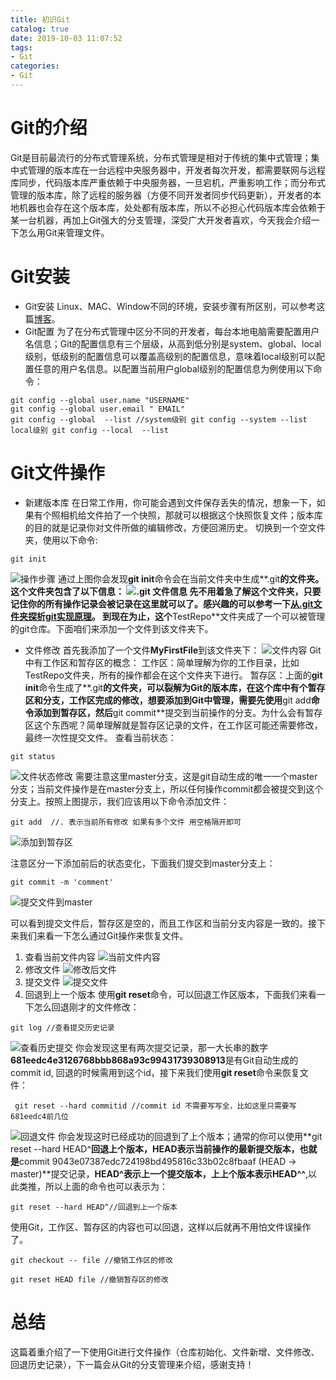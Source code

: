 ```yaml
---
title: 初识Git
catalog: true
date: 2019-10-03 11:07:52
tags:
- Git
categories:
- Git
---
```

# Git的介绍
Git是目前最流行的分布式管理系统，分布式管理是相对于传统的集中式管理；集中式管理的版本库在一台远程中央服务器中，开发者每次开发，都需要联网与远程库同步，代码版本库严重依赖于中央服务器，一旦宕机，严重影响工作；而分布式管理的版本库，除了远程的服务器（方便不同开发者同步代码更新），开发者的本地机器也会存在这个版本库，处处都有版本库，所以不必担心代码版本库会依赖于某一台机器，再加上Git强大的分支管理，深受广大开发者喜欢，今天我会介绍一下怎么用Git来管理文件。

# Git安装
- Git安装
   Linux、MAC、Window不同的环境，安装步骤有所区别，可以参考这篇[博客](https://linode.com/docs/development/version-control/how-to-install-git-on-linux-mac-and-windows/)。
- Git配置
为了在分布式管理中区分不同的开发者，每台本地电脑需要配置用户名信息；Git的配置信息有三个层级，从高到低分别是system、global、local级别，低级别的配置信息可以覆盖高级别的配置信息，意味着local级别可以配置任意的用户名信息。以配置当前用户global级别的配置信息为例使用以下命令：
```
git config --global user.name "USERNAME"
git config --global user.email " EMAIL"
git config --global  --list //system级别 git config --system --list local级别 git config --local  --list
```

# Git文件操作
- 新建版本库
在日常工作用，你可能会遇到文件保存丢失的情况，想象一下，如果有个照相机给文件拍了一个快照，那就可以根据这个快照恢复文件；版本库的目的就是记录你对文件所做的编辑修改，方便回溯历史。
切换到一个空文件夹，使用以下命令:
```
git init
```
![操作步骤](https://upload-images.jianshu.io/upload_images/14975804-ab87ee632c8688a2.png?imageMogr2/auto-orient/strip%7CimageView2/2/w/1240)
通过上图你会发现**git init**命令会在当前文件夹中生成**.git**的文件夹。这个文件夹包含了以下信息：
![.git 文件信息](https://upload-images.jianshu.io/upload_images/14975804-46036f49f4665086.png?imageMogr2/auto-orient/strip%7CimageView2/2/w/1240)
先不用着急了解这个文件夹，只要记住你的所有操作记录会被记录在这里就可以了。感兴趣的可以参考一下[从.git文件夹探析git实现原理](https://www.cnblogs.com/gscienty/p/7904518.html)。
到现在为止，这个**TestRepo**文件夹成了一个可以被管理的git仓库。下面咱们来添加一个文件到该文件夹下。
- 文件修改
首先我添加了一个文件**MyFirstFile**到该文件夹下：
![文件内容](https://upload-images.jianshu.io/upload_images/14975804-468f57f2cf88451f.png?imageMogr2/auto-orient/strip%7CimageView2/2/w/1240)
Git中有工作区和暂存区的概念：
工作区：简单理解为你的工作目录，比如TestRepo文件夹，所有的操作都会在这个文件夹下进行。
暂存区：上面的**git init**命令生成了**.git**的文件夹，可以裂解为Git的版本库，在这个库中有个暂存区和分支，工作区完成的修改，想要添加到Git中管理，需要先使用**git add**命令添加到暂存区，然后**git commit**提交到当前操作的分支。为什么会有暂存区这个东西呢？简单理解就是暂存区记录的文件，在工作区可能还需要修改，最终一次性提交文件。
查看当前状态：
```
git status
```
![文件状态修改](https://upload-images.jianshu.io/upload_images/14975804-97abfde72a162447.png?imageMogr2/auto-orient/strip%7CimageView2/2/w/1240)
需要注意这里master分支，这是git自动生成的唯一一个master分支；当前文件操作是在master分支上，所以任何操作commit都会被提交到这个分支上。按照上图提示，我们应该用以下命令添加文件：
```
git add  //. 表示当前所有修改 如果有多个文件 用空格隔开即可
```
![添加到暂存区](https://upload-images.jianshu.io/upload_images/14975804-e113e41d3fecd537.png?imageMogr2/auto-orient/strip%7CimageView2/2/w/1240)

注意区分一下添加前后的状态变化，下面我们提交到master分支上：
```
git commit -m 'comment'
```
![提交文件到master](https://upload-images.jianshu.io/upload_images/14975804-b183af739931c258.png?imageMogr2/auto-orient/strip%7CimageView2/2/w/1240)

可以看到提交文件后，暂存区是空的，而且工作区和当前分支内容是一致的。接下来我们来看一下怎么通过Git操作来恢复文件。
1. 查看当前文件内容
![当前文件内容](https://upload-images.jianshu.io/upload_images/14975804-aa335cecf1e80139.png?imageMogr2/auto-orient/strip%7CimageView2/2/w/1240)
2. 修改文件
![修改后文件](https://upload-images.jianshu.io/upload_images/14975804-7e965a64c39f3ff9.png?imageMogr2/auto-orient/strip%7CimageView2/2/w/1240)
3. 提交文件
![提交文件](https://upload-images.jianshu.io/upload_images/14975804-18df34db1f7f987f.png?imageMogr2/auto-orient/strip%7CimageView2/2/w/1240)
4. 回退到上一个版本
使用**git reset**命令，可以回退工作区版本，下面我们来看一下怎么回退刚才的文件修改：
```
git log //查看提交历史记录
```
![查看历史提交](https://upload-images.jianshu.io/upload_images/14975804-511094193c43539e.png?imageMogr2/auto-orient/strip%7CimageView2/2/w/1240)
你会发现这里有两次提交记录，那一大长串的数字**681eedc4e3126768bbb868a93c99431739308913**是有Git自动生成的commit id, 回退的时候需用到这个id，接下来我们使用**git reset**命令来恢复文件：
```
 git reset --hard commitid //commit id 不需要写写全，比如这里只需要写681eedc4前几位
```
![回退文件](https://upload-images.jianshu.io/upload_images/14975804-9e22498104f179f9.png?imageMogr2/auto-orient/strip%7CimageView2/2/w/1240)
你会发现这时已经成功的回退到了上个版本；通常的你可以使用**git reset --hard HEAD^**回退上个版本，**HEAD**表示当前操作的最新提交版本，也就是**commit 9043e07387edc724198bd495816c33b02c8fbaaf (HEAD -> master)**提交记录，**HEAD^**表示上一个提交版本，上上个版本表示**HEAD^^**,以此类推，所以上面的命令也可以表示为：
```
git reset --hard HEAD^//回退到上一个版本
```
使用Git，工作区、暂存区的内容也可以回退，这样以后就再不用怕文件误操作了。
```
git checkout -- file //撤销工作区的修改
```
```
git reset HEAD file //撤销暂存区的修改
```

# 总结
这篇着重介绍了一下使用Git进行文件操作（仓库初始化、文件新增、文件修改、回退历史记录），下一篇会从Git的分支管理来介绍，感谢支持！